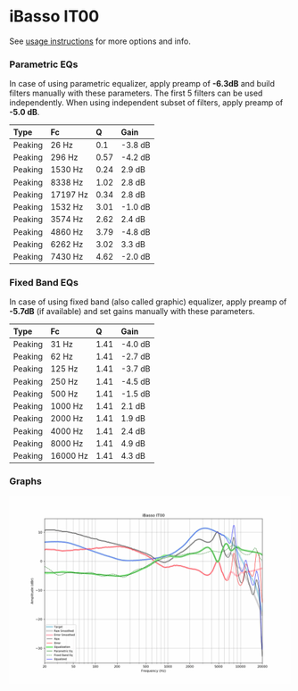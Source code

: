 # iBasso IT00
See [usage instructions](https://github.com/jaakkopasanen/AutoEq#usage) for more options and info.

### Parametric EQs
In case of using parametric equalizer, apply preamp of **-6.3dB** and build filters manually
with these parameters. The first 5 filters can be used independently.
When using independent subset of filters, apply preamp of **-5.0 dB**.

| Type    | Fc       |    Q | Gain    |
|:--------|:---------|:-----|:--------|
| Peaking | 26 Hz    | 0.1  | -3.8 dB |
| Peaking | 296 Hz   | 0.57 | -4.2 dB |
| Peaking | 1530 Hz  | 0.24 | 2.9 dB  |
| Peaking | 8338 Hz  | 1.02 | 2.8 dB  |
| Peaking | 17197 Hz | 0.34 | 2.8 dB  |
| Peaking | 1532 Hz  | 3.01 | -1.0 dB |
| Peaking | 3574 Hz  | 2.62 | 2.4 dB  |
| Peaking | 4860 Hz  | 3.79 | -4.8 dB |
| Peaking | 6262 Hz  | 3.02 | 3.3 dB  |
| Peaking | 7430 Hz  | 4.62 | -2.0 dB |

### Fixed Band EQs
In case of using fixed band (also called graphic) equalizer, apply preamp of **-5.7dB**
(if available) and set gains manually with these parameters.

| Type    | Fc       |    Q | Gain    |
|:--------|:---------|:-----|:--------|
| Peaking | 31 Hz    | 1.41 | -4.0 dB |
| Peaking | 62 Hz    | 1.41 | -2.7 dB |
| Peaking | 125 Hz   | 1.41 | -3.7 dB |
| Peaking | 250 Hz   | 1.41 | -4.5 dB |
| Peaking | 500 Hz   | 1.41 | -1.5 dB |
| Peaking | 1000 Hz  | 1.41 | 2.1 dB  |
| Peaking | 2000 Hz  | 1.41 | 1.9 dB  |
| Peaking | 4000 Hz  | 1.41 | 2.4 dB  |
| Peaking | 8000 Hz  | 1.41 | 4.9 dB  |
| Peaking | 16000 Hz | 1.41 | 4.3 dB  |

### Graphs
![](./iBasso%20IT00.png)